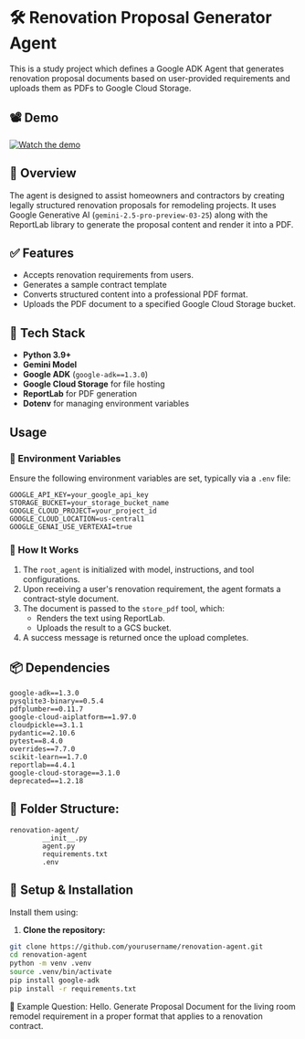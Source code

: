 # 🛠️ Renovation Proposal Generator Agent

This is a study project which defines a Google ADK Agent that generates renovation proposal documents based on user-provided requirements and uploads them as PDFs to Google Cloud Storage.

## 📽️ Demo

[![Watch the demo](https://img.shields.io/badge/▶%20Watch%20Demo-YouTube-red)](https://your-demo-video-link.com)


## 🚀 Overview

The agent is designed to assist homeowners and contractors by creating legally structured renovation proposals for remodeling projects. It uses Google Generative AI (`gemini-2.5-pro-preview-03-25`) along with the ReportLab library to generate the proposal content and render it into a PDF.

## ✅ Features

- Accepts renovation requirements from users.
- Generates a sample contract template
- Converts structured content into a professional PDF format.
- Uploads the PDF document to a specified Google Cloud Storage bucket.

## 🧱 Tech Stack
- **Python 3.9+**
- **Gemini Model**
- **Google ADK** (`google-adk==1.3.0`)
- **Google Cloud Storage** for file hosting
- **ReportLab** for PDF generation
- **Dotenv** for managing environment variables

## Usage

### 🔐 Environment Variables

Ensure the following environment variables are set, typically via a `.env` file:

```
GOOGLE_API_KEY=your_google_api_key
STORAGE_BUCKET=your_storage_bucket_name
GOOGLE_CLOUD_PROJECT=your_project_id
GOOGLE_CLOUD_LOCATION=us-central1
GOOGLE_GENAI_USE_VERTEXAI=true
```


### 🧠 How It Works

1. The `root_agent` is initialized with model, instructions, and tool configurations.
2. Upon receiving a user's renovation requirement, the agent formats a contract-style document.
3. The document is passed to the `store_pdf` tool, which:
   - Renders the text using ReportLab.
   - Uploads the result to a GCS bucket.
4. A success message is returned once the upload completes.

## 📦 Dependencies

```
google-adk==1.3.0
pysqlite3-binary==0.5.4
pdfplumber==0.11.7
google-cloud-aiplatform==1.97.0
cloudpickle==3.1.1
pydantic==2.10.6
pytest==8.4.0
overrides==7.7.0
scikit-learn==1.7.0
reportlab==4.4.1
google-cloud-storage==3.1.0
deprecated==1.2.18
```

## 📂 Folder Structure:
```
renovation-agent/
        __init__.py
        agent.py
        requirements.txt
        .env
```

## 🔧 Setup & Installation
Install them using:
1. **Clone the repository:**

```bash
git clone https://github.com/yourusername/renovation-agent.git
cd renovation-agent
python -m venv .venv
source .venv/bin/activate
pip install google-adk
pip install -r requirements.txt
```

📌 Example Question: Hello. Generate Proposal Document for the living room remodel requirement in a proper format that applies to a renovation contract.